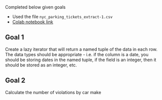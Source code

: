 Completed below given goals

- Used the file `nyc_parking_tickets_extract-1.csv`
- [Colab notebook link](https://colab.research.google.com/drive/15nS95-wnlEb3-W7DC10qESWLJxf7UfYs?usp=sharing)
  
## Goal 1

Create a lazy iterator that will return a named tuple of the data in each row. The data types should be appropriate - i.e. if the column is a date, you should be storing dates in the named tuple, if the field is an integer, then it should be stored as an integer, etc.

## Goal 2

Calculate the number of violations by car make

